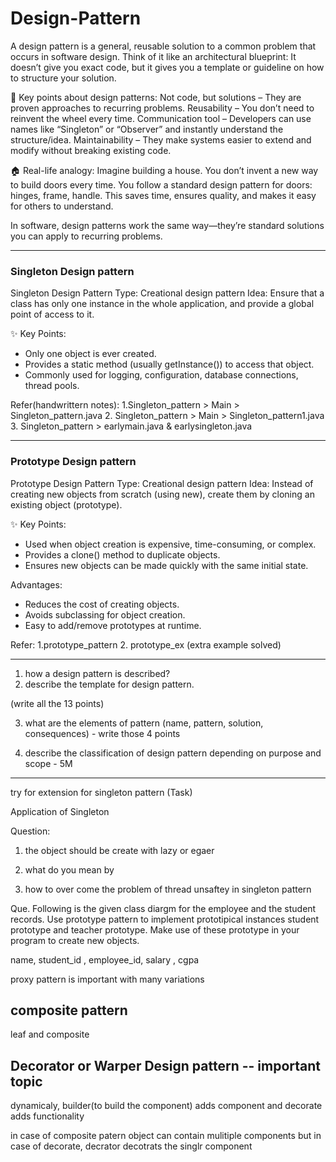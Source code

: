 # Design-Pattern


A design pattern is a general, reusable solution to a common problem that occurs in software design.
Think of it like an architectural blueprint:
It doesn’t give you exact code,
but it gives you a template or guideline on how to structure your solution.

📌 Key points about design patterns:
Not code, but solutions – They are proven approaches to recurring problems.
Reusability – You don’t need to reinvent the wheel every time.
Communication tool – Developers can use names like “Singleton” or “Observer” and instantly understand the structure/idea.
Maintainability – They make systems easier to extend and modify without breaking existing code.

🏠 Real-life analogy:
Imagine building a house.
You don’t invent a new way to build doors every time.
You follow a standard design pattern for doors: hinges, frame, handle.
This saves time, ensures quality, and makes it easy for others to understand.

In software, design patterns work the same way—they’re standard solutions you can apply to recurring problems.

--- 

### **Singleton Design pattern**
Singleton Design Pattern 
Type: Creational design pattern
Idea: Ensure that a class has only one instance in the whole application, and provide a global point of access to it.

✨ Key Points:
- Only one object is ever created.
- Provides a static method (usually getInstance()) to access that object.
- Commonly used for logging, configuration, database connections, thread pools.

Refer(handwrittern notes): 1.Singleton_pattern > Main > Singleton_pattern.java
        2. Singleton_pattern > Main > Singleton_pattern1.java
        3. Singleton_pattern > earlymain.java & earlysingleton.java

---

### **Prototype Design pattern**
Prototype Design Pattern 
Type: Creational design pattern
Idea: Instead of creating new objects from scratch (using new), create them by cloning an existing object (prototype).

✨ Key Points:
- Used when object creation is expensive, time-consuming, or complex.
- Provides a clone() method to duplicate objects.
- Ensures new objects can be made quickly with the same initial state.

Advantages:
- Reduces the cost of creating objects.
- Avoids subclassing for object creation.
- Easy to add/remove prototypes at runtime.

Refer: 1.prototype_pattern 
        2. prototype_ex (extra example solved)


---


1. how a design pattern is described? 
2. describe the template for design pattern.

(write all the 13 points)

3. what are the elements of pattern
(name, pattern, solution, consequences) - write those 4 points

4. describe the classification of design pattern depending on purpose and scope - 5M


---

try for extension for singleton pattern (Task)

Application of Singleton


Question: 
1. the object should be create with lazy or egaer

2. what do you mean by 

3. how to over come the problem of thread unsaftey in singleton pattern



Que. Following is the given class diargm for the employee and the student records. Use prototype pattern to implement prototipical instances student prototype and teacher prototype. Make use of these prototype in your program to create new objects.

name,  student_id , employee_id, salary , cgpa


proxy pattern is important with many variations



## composite pattern 
leaf and composite



## Decorator or Warper Design pattern  -- important topic

dynamicaly, builder(to build the component) adds component and decorate adds functionality

in case of composite patern object can contain mulitiple components but in case of decorate, decrator decotrats the singlr component